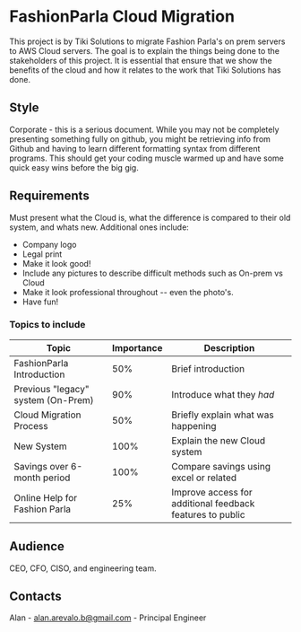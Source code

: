# FashionParla Cloud Migration
This project is by Tiki Solutions to migrate Fashion Parla's on prem servers to AWS Cloud servers. The goal is to explain the things being done to the stakeholders of this project. It is essential that ensure that we show the benefits of the cloud and how it relates to the work that Tiki Solutions has done.

## Style
Corporate - this is a serious document. While you may not be completely presenting something fully on github, you might be retrieving info from Github and having to learn different formatting syntax from different programs. This should get your coding muscle warmed up and have some quick easy wins before the big gig. 

## Requirements
Must present what the Cloud is, what the difference is compared to their old system, and whats new. Additional ones include:
* Company logo
* Legal print
* Make it look good!
* Include any pictures to describe difficult methods such as On-prem vs Cloud
* Make it look professional throughout -- even the photo's. 
* Have fun!

### Topics to include

|Topic|Importance|Description|
|-----|----------|-----------|
|FashionParla Introduction|50%|Brief introduction|
|Previous "legacy" system (On-Prem)|90%|Introduce what they *had*|
|Cloud Migration Process|50%|Briefly explain what was happening|
|New System|100%|Explain the new Cloud system|
|Savings over 6-month period|100%|Compare savings using excel or related|
|Online Help for Fashion Parla|25%|Improve access for additional feedback features to public|

## Audience
CEO, CFO, CISO, and engineering team. 

## Contacts
Alan - alan.arevalo.b@gmail.com - Principal Engineer


